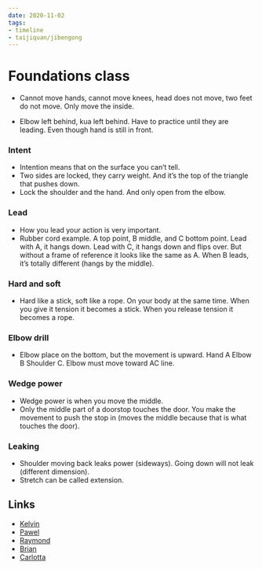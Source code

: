```yaml
---
date: 2020-11-02
tags:
- timeline
- taijiquan/jibengong
---
```


# Foundations class

* Cannot move hands, cannot move knees, head does not move, two feet do not move.  Only move the inside.

* Elbow left behind, kua left behind.  Have to practice until they are leading.  Even though hand is still in front.

### Intent
* Intention means that on the surface you can’t tell.
* Two sides are locked, they carry weight.  And it’s the top of the triangle that pushes down.
* Lock the shoulder and the hand.  And only open from the elbow.

### Lead
* How you lead your action is very important.
* Rubber cord example.  A top point, B middle, and C bottom point.  Lead with A, it hangs down.  Lead with C, it hangs down and flips over.  But without a frame of reference it looks like the same as A.  When B leads, it’s totally different (hangs by the middle).

### Hard and soft
* Hard like a stick, soft like a rope.  On your body at the same time.  When you give it tension it becomes a stick.  When you release tension it becomes a rope.

### Elbow drill
* Elbow place on the bottom, but the movement is upward.  Hand A Elbow B Shoulder C.  Elbow must move toward AC line.

### Wedge power
* Wedge power is when you move the middle.
* Only the middle part of a doorstop touches the door.  You make the movement to push the stop in (moves the middle because that is what touches the door).

### Leaking
* Shoulder moving back leaks power (sideways).  Going down will not leak (different dimension).
* Stretch can be called extension.

## Links
* [Kelvin](http://practicalmethod.com/2020/11/master-chen-zhonghuas-online-lesson-on-nov-2-2020-kelvin-ho/)
* [Pawel](http://practicalmethod.com/2020/11/master-chen-zhonghuas-online-lesson-on-nov-2-2020-pawel-muller/)
* [Raymond](http://practicalmethod.com/2020/11/master-chen-online-foundations-lessons-notes-2-november-2020-raymond-dickey/)
* [Brian](http://practicalmethod.com/2020/11/foundation-class-notes-master-chen-zhonghua-online-zoom-lesson-mon-2-nov-2020-brian-chung/)
* [Carlotta](http://practicalmethod.com/2020/11/foundation-class-notes-master-chen-zhonghuas-online-lesson-mon-2-nov-2020/)

